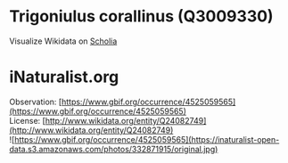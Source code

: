 
Trigoniulus corallinus (Q3009330)
=================================
  
Visualize Wikidata on [Scholia](https://scholia.toolforge.org/taxon/Q3009330)
# iNaturalist.org
  
Observation: [https://www.gbif.org/occurrence/4525059565](https://www.gbif.org/occurrence/4525059565)  
License: [http://www.wikidata.org/entity/Q24082749](http://www.wikidata.org/entity/Q24082749)  
![https://www.gbif.org/occurrence/4525059565](https://inaturalist-open-data.s3.amazonaws.com/photos/332871915/original.jpg)